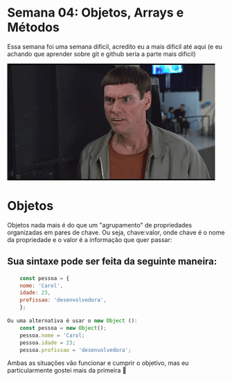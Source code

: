 # Semana 04: Objetos, Arrays e Métodos

Essa semana foi uma semana dificil, acredito eu a mais dificil até aqui (e eu achando que aprender sobre git e github seria a parte mais dificil)

![gif "that is insane"](img/giphy.gif)

# Objetos

Objetos nada mais é do que um "agrupamento" de propriedades organizadas em pares de chave. Ou seja, chave:valor, onde chave é o nome da propriedade e o valor é a informação que quer passar:

## Sua sintaxe pode ser feita da seguinte maneira:
```javascript
    const pessoa = {
    nome: 'Carol',
    idade: 23,
    profissao: 'desenvolvedora',
    };
```
```javascript
Ou uma alternativa é usar o new Object ():  
    const pessoa = new Object();
    pessoa.nome = 'Carol; 
    pessoa.idade = 23; 
    pessoa.profissao = 'desenvolvedora';
```

Ambas as situações vão funcionar e cumprir o objetivo, mas eu particularmente gostei mais da primeira :yellow_heart:
